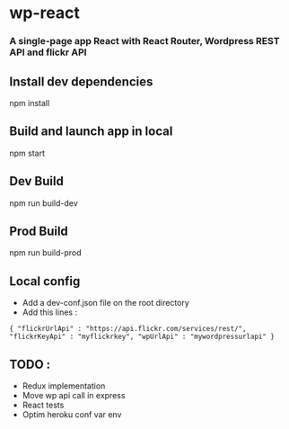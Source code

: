 # wp-react
### A single-page app React with React Router, Wordpress REST API and flickr API

## Install dev dependencies
npm install

## Build and launch app in local
npm start

## Dev Build
npm run build-dev

## Prod Build
npm run build-prod

## Local config
* Add a dev-conf.json file on the root directory
* Add this lines :

`{
    "flickrUrlApi" : "https://api.flickr.com/services/rest/",
    "flickrKeyApi" : "myflickrkey",
    "wpUrlApi" : "mywordpressurlapi"
}`

## TODO :
* Redux implementation
* Move wp api call in express
* React tests
* Optim heroku conf var env
